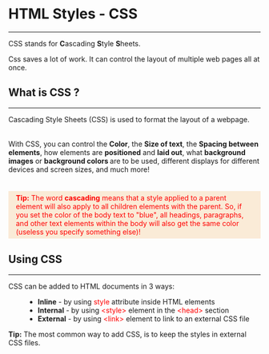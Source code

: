 # HTML Styles - CSS
<hr/>
<p>CSS stands for <strong>C</strong>ascading <strong>S</strong>tyle <strong>S</strong>heets.</p>
<p>Css saves a lot of work. It can control the layout of multiple web pages all at once.</p>

## What is CSS ?
<hr/>
<p>Cascading Style Sheets (CSS) is used to format the layout of a webpage.</p>
<div style="margin-top: 2rem">
    <p>With CSS, you can control the <strong>Color</strong>, the <strong>Size of text</strong>, the 
<strong>Spacing between elements</strong>, how elements are <strong>positioned</strong> and <strong>laid 
out</strong>, what <strong>background images</strong> or <strong>background colors </strong> are to be used, 
different displays for different devices and screen sizes, and much more!</p>
</div>

<div style="color: red; background-color: antiquewhite; padding: 5px 15px; margin-top: 35px">
    <strong>Tip:</strong>
    <span>
        The word <strong>cascading</strong> means that a style applied to a parent element will also apply to all 
children elements with the parent. So, if you set the color of the body text to "blue", all headings, paragraphs, 
and other text elements within the body will also get the same color (useless you specify something else)!
    </span>
</div>

## Using CSS
<hr/>
<p>CSS can be added to HTML documents in 3 ways:</p>
<ul style="margin-left: 35px">
    <li>
        <strong>Inline</strong>
        <span>- by using <span style="color: red">style</span> attribute inside HTML elements</span>
    </li>
    <li>
        <strong>Internal</strong>
        <span>- by using <span style="color: red">&lt;style&gt;</span> element in the <span style="color: 
        red">&lt;head&gt;</span> section</span>
    </li>
    <li>
        <strong>External</strong>
        <span>- by using <span style="color: red">&lt;link&gt;</span> element to link to an external CSS file</span>
    </li>
</ul>
<div>
    <strong>Tip:</strong>
    <span>The most common way to add CSS, is to keep the styles in external CSS files.</span>
</div>